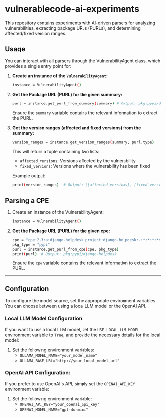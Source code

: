 # vulnerablecode-ai-experiments

This repository contains experiments with AI-driven parsers for analyzing vulnerabilities, extracting package URLs (PURLs), and determining affected/fixed version ranges.

## Usage

You can interact with all parsers through the VulnerabilityAgent class, which provides a single entry point for:

1. **Create an instance of the `VulnerabilityAgent`:**
    ```bash
    instance = VulnerabilityAgent()
    ```

2. **Get the Package URL (PURL) for the given summary:**
    ```bash
    purl = instance.get_purl_from_summary(summary) # Output: pkg:pypi/django-helpdesk
    ```
    Ensure the `summary` variable contains the relevant information to extract the PURL.

3. **Get the version ranges (affected and fixed versions) from the summary:**
    ```bash
    version_ranges = instance.get_version_ranges(summary, purl.type)
    ```
    This will return a tuple containing two lists:
    - `affected_versions`: Versions affected by the vulnerability
    - `fixed_versions`: Versions where the vulnerability has been fixed

    Example output:
    ```bash
    print(version_ranges)  # Output: ([affected_versions], [fixed_versions])
    ```

## Parsing a CPE

1. Create an instance of the VulnerabilityAgent:
    ```bash
    instance = VulnerabilityAgent()
    ```

2. **Get the Package URL (PURL) for the given cpe:**
    ```bash
    cpe = "cpe:2.3:a:django-helpdesk_project:django-helpdesk:-:*:*:*:*:*:*:*"
    pkg_type = "pypi"
    purl = instance.get_purl_from_cpe(cpe, pkg_type)
    print(purl)  # Output: pkg:pypi/django-helpdesk
    ```
    Ensure the `cpe` variable contains the relevant information to extract the PURL.

---
## Configuration

To configure the model source, set the appropriate environment variables. You can choose between using a local LLM model or the OpenAI API.

### Local LLM Model Configuration:

If you want to use a local LLM model, set the `USE_LOCAL_LLM_MODEL` environment variable to `True`, and provide the necessary details for the local model:

1. Set the following environment variables:
    - `OLLAMA_MODEL_NAME="your_model_name"`
    - `OLLAMA_BASE_URL="http://your_local_model_url"`

### OpenAI API Configuration:

If you prefer to use OpenAI's API, simply set the `OPENAI_API_KEY` environment variable:

1. Set the following environment variable:
    - `OPENAI_API_KEY="your_openai_api_key"`
    - `OPENAI_MODEL_NAME="gpt-4o-mini"`
